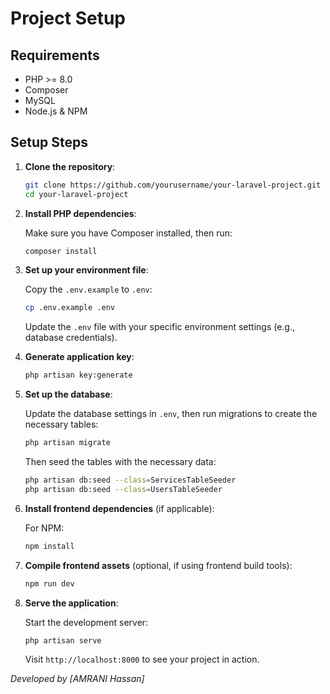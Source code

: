 # Project Setup

## Requirements
- PHP >= 8.0
- Composer
- MySQL 
- Node.js & NPM 

## Setup Steps

1. **Clone the repository**:

   ```bash
   git clone https://github.com/yourusername/your-laravel-project.git
   cd your-laravel-project
   ```

2. **Install PHP dependencies**:

   Make sure you have Composer installed, then run:

   ```bash
   composer install
   ```

3. **Set up your environment file**:

   Copy the `.env.example` to `.env`:

   ```bash
   cp .env.example .env
   ```

   Update the `.env` file with your specific environment settings (e.g., database credentials).

4. **Generate application key**:

   ```bash
   php artisan key:generate
   ```

5. **Set up the database**:

   Update the database settings in `.env`, then run migrations to create the necessary tables:

   ```bash
   php artisan migrate
   ```
   Then seed the tables with the necessary data:

   ```bash
   php artisan db:seed --class=ServicesTableSeeder
   php artisan db:seed --class=UsersTableSeeder
   ```

6. **Install frontend dependencies** (if applicable):

   For NPM:

   ```bash
   npm install
   ```
7. **Compile frontend assets** (optional, if using frontend build tools):

   ```bash
   npm run dev
   ```
8. **Serve the application**:

   Start the development server:

   ```bash
   php artisan serve
   ```

   Visit `http://localhost:8000` to see your project in action.


*Developed by [AMRANI Hassan]*
